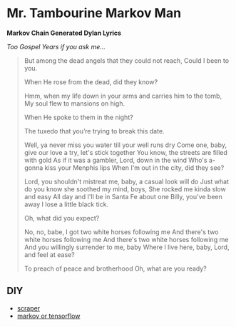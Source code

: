 # Mr. Tambourine Markov Man

**Markov Chain Generated Dylan Lyrics**

_Too Gospel Years if you ask me..._

> But among the dead angels that they could not reach, Could I been to you.
>
> When He rose from the dead, did they know?
> 
> Hmm, when my life down in your arms and carries him to the tomb, My soul flew to mansions on high.
> 
> When He spoke to them in the night?
> 
> The tuxedo that you’re trying to break this date.
> 
> Well, ya never miss you water till your well runs dry Come one, baby, give our love a try, let's stick together You know, the streets are filled with gold As if it was a gambler, Lord, down in the wind Who's a-gonna kiss your Menphis lips When I'm out in the city, did they see?
> 
> Lord, you shouldn't mistreat me, baby, a casual look will do Just what do you know she soothed my mind, boys, She rocked me kinda slow and easy All day and I'll be in Santa Fe about one Billy, you've been away I lose a little black tick.
> 
> Oh, what did you expect?
> 
> No, no, babe, I got two white horses following me And there's two white horses following me And there's two white horses following me And you willingly surrender to me, baby Where I live here, baby, Lord, and feel at ease?
> 
> To preach of peace and brotherhood Oh, what are you ready?

## DIY

- [scraper](https://github.com/mrpotatocode/MrTambourineMarkovMan/blob/main/dylan%20scraper.Rmd)
- [markov or tensorflow](https://github.com/mrpotatocode/MrTambourineMarkovMan/blob/main/dylan%20markov.Rmd)
